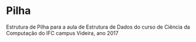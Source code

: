 # Pilha
Estrutura de Pilha para a aula de Estrutura de Dados do curso de Ciência da Computação do IFC campus Videira, ano 2017
